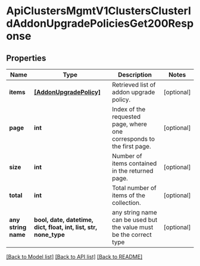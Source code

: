 # ApiClustersMgmtV1ClustersClusterIdAddonUpgradePoliciesGet200Response


## Properties
Name | Type | Description | Notes
------------ | ------------- | ------------- | -------------
**items** | [**[AddonUpgradePolicy]**](AddonUpgradePolicy.md) | Retrieved list of addon upgrade policy. | [optional] 
**page** | **int** | Index of the requested page, where one corresponds to the first page. | [optional] 
**size** | **int** | Number of items contained in the returned page. | [optional] 
**total** | **int** | Total number of items of the collection. | [optional] 
**any string name** | **bool, date, datetime, dict, float, int, list, str, none_type** | any string name can be used but the value must be the correct type | [optional]

[[Back to Model list]](../README.md#documentation-for-models) [[Back to API list]](../README.md#documentation-for-api-endpoints) [[Back to README]](../README.md)


